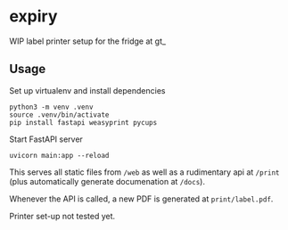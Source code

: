# expiry
WIP label printer setup for the fridge at gt_

## Usage

Set up virtualenv and install dependencies

```
python3 -m venv .venv
source .venv/bin/activate
pip install fastapi weasyprint pycups
```

Start FastAPI server

```
uvicorn main:app --reload
```

This serves all static files from `/web` as well as a rudimentary api at `/print` (plus automatically generate documenation at `/docs`).

Whenever the API is called, a new PDF is generated at `print/label.pdf`.

Printer set-up not tested yet.